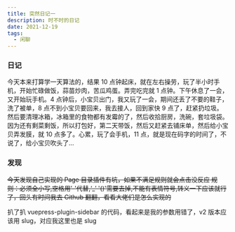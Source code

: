 ```yaml
---
title: 突然日记一
description: 时不时的日记
date: 2021-12-19
tags:
  - 闲聊
---
```


### 日记

今天本来打算学一天算法的，结果 10 点钟起床，就在左右操劳，玩了半小时手机，开始忙碌做饭，蒜苗炒肉，苦瓜鸡蛋。弄完吃完就 1 点钟。下午休息了一会，又开始玩手机。4 点钟后，小宝贝出门，我又玩了一会，期间还丢了不要的鞋子，洗了被单，8 点不到小宝贝要回来，我去接人，回到家快 9 点了，赶紧扔垃圾。然后要清理冰箱，冰箱里的食物都有发霉的了，然后收拾厨房，洗碗，套垃圾袋。因为还有剩菜剩饭，所以打包好，第二天带饭，然后又赶紧去铺床单，然后给小宝贝弄发膜，就 10 点多了。心累，玩了会手机，11 点，就是现在码字的时间了，不说了，给小宝贝吹头了...

### 发现

~~今天发现自己实现的 Page 目录插件有坑，如果不满足规则就会点击没反应
规则：必须全小写,空格用’-'代替,‘\_’ '()'需要去掉,不能有表情符号,转义一下应该就行了，回头有时间我去 Github 翻翻，看看大佬们是怎么实现的~~

扒了扒 vuepress-plugin-sidebar 的代码，看起来是我的参数用错了，v2 版本应该用 slug，对应我这里也是 slug
